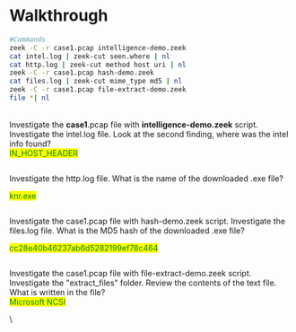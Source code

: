 # Walkthrough

```bash
#Commands
zeek -C -r case1.pcap intelligence-demo.zeek 
cat intel.log | zeek-cut seen.where | nl
cat http.log | zeek-cut method host uri | nl
zeek -C -r case1.pcap hash-demo.zeek 
cat files.log | zeek-cut mime_type md5 | nl
zeek -C -r case1.pcap file-extract-demo.zeek
file *| nl


```

\
Investigate the **case1**.pcap file with **intelligence-demo.zeek** script. Investigate the intel.log file. Look at the second finding, where was the intel info found? \
<mark style="color:green;">IN\_HOST\_HEADER</mark>

<figure><img src="https://camo.githubusercontent.com/edc46ae5815a43a66e8b784f9a57924f10c3c335ea897a8633368735fff79f37/68747470733a2f2f692e696d6775722e636f6d2f697a3267346d492e706e67" alt=""><figcaption></figcaption></figure>

Investigate the http.log file. What is the name of the downloaded .exe file?

<mark style="color:green;">knr.exe</mark>

<figure><img src="https://camo.githubusercontent.com/b99b4175d2f01d77b7a1e6cff8844d51f3ce48b7ba33be2e173f48c9a89d1e63/68747470733a2f2f692e696d6775722e636f6d2f7a346f666b44552e706e67" alt=""><figcaption></figcaption></figure>

Investigate the case1.pcap file with hash-demo.zeek script. Investigate the files.log file. What is the MD5 hash of the downloaded .exe file?

<mark style="color:green;">cc28e40b46237ab6d5282199ef78c464</mark>

&#x20;

<figure><img src="https://camo.githubusercontent.com/77f14994c05e5a08b7b6a275d495baa305d49634ff2a869b104acd6eb6b324bc/68747470733a2f2f692e696d6775722e636f6d2f4d38384d3379672e706e67" alt=""><figcaption></figcaption></figure>

Investigate the case1.pcap file with file-extract-demo.zeek script. Investigate the "extract\_files" folder. Review the contents of the text file. What is written in the file?\
<mark style="color:green;">Microsoft NCSI</mark>

&#x20;\


<figure><img src="https://camo.githubusercontent.com/a19d78230584c00390794288c28adf252642d1b574c39269178c86e6c4a4a46a/68747470733a2f2f692e696d6775722e636f6d2f36774973444e362e706e67" alt=""><figcaption></figcaption></figure>
